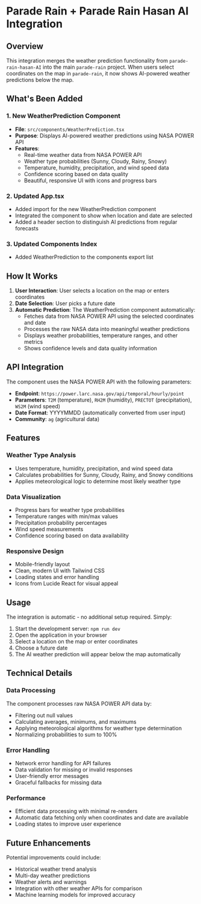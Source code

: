 # Parade Rain + Parade Rain Hasan AI Integration

## Overview
This integration merges the weather prediction functionality from `parade-rain-hasan-AI` into the main `parade-rain` project. When users select coordinates on the map in `parade-rain`, it now shows AI-powered weather predictions below the map.

## What's Been Added

### 1. New WeatherPrediction Component
- **File**: `src/components/WeatherPrediction.tsx`
- **Purpose**: Displays AI-powered weather predictions using NASA POWER API
- **Features**:
  - Real-time weather data from NASA POWER API
  - Weather type probabilities (Sunny, Cloudy, Rainy, Snowy)
  - Temperature, humidity, precipitation, and wind speed data
  - Confidence scoring based on data quality
  - Beautiful, responsive UI with icons and progress bars

### 2. Updated App.tsx
- Added import for the new WeatherPrediction component
- Integrated the component to show when location and date are selected
- Added a header section to distinguish AI predictions from regular forecasts

### 3. Updated Components Index
- Added WeatherPrediction to the components export list

## How It Works

1. **User Interaction**: User selects a location on the map or enters coordinates
2. **Date Selection**: User picks a future date
3. **Automatic Prediction**: The WeatherPrediction component automatically:
   - Fetches data from NASA POWER API using the selected coordinates and date
   - Processes the raw NASA data into meaningful weather predictions
   - Displays weather probabilities, temperature ranges, and other metrics
   - Shows confidence levels and data quality information

## API Integration

The component uses the NASA POWER API with the following parameters:
- **Endpoint**: `https://power.larc.nasa.gov/api/temporal/hourly/point`
- **Parameters**: `T2M` (temperature), `RH2M` (humidity), `PRECTOT` (precipitation), `WS2M` (wind speed)
- **Date Format**: YYYYMMDD (automatically converted from user input)
- **Community**: `ag` (agricultural data)

## Features

### Weather Type Analysis
- Uses temperature, humidity, precipitation, and wind speed data
- Calculates probabilities for Sunny, Cloudy, Rainy, and Snowy conditions
- Applies meteorological logic to determine most likely weather type

### Data Visualization
- Progress bars for weather type probabilities
- Temperature ranges with min/max values
- Precipitation probability percentages
- Wind speed measurements
- Confidence scoring based on data availability

### Responsive Design
- Mobile-friendly layout
- Clean, modern UI with Tailwind CSS
- Loading states and error handling
- Icons from Lucide React for visual appeal

## Usage

The integration is automatic - no additional setup required. Simply:

1. Start the development server: `npm run dev`
2. Open the application in your browser
3. Select a location on the map or enter coordinates
4. Choose a future date
5. The AI weather prediction will appear below the map automatically

## Technical Details

### Data Processing
The component processes raw NASA POWER API data by:
- Filtering out null values
- Calculating averages, minimums, and maximums
- Applying meteorological algorithms for weather type determination
- Normalizing probabilities to sum to 100%

### Error Handling
- Network error handling for API failures
- Data validation for missing or invalid responses
- User-friendly error messages
- Graceful fallbacks for missing data

### Performance
- Efficient data processing with minimal re-renders
- Automatic data fetching only when coordinates and date are available
- Loading states to improve user experience

## Future Enhancements

Potential improvements could include:
- Historical weather trend analysis
- Multi-day weather predictions
- Weather alerts and warnings
- Integration with other weather APIs for comparison
- Machine learning models for improved accuracy
